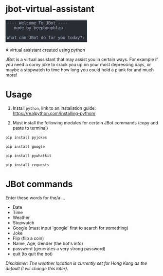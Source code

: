 # jbot-virtual-assistant

![preview picture for the assistant](preview.png)

A virtual assistant created using python

JBot is a virtual assistant that may assist you in certain ways. For example if you need a corny joke to crack you up on your most depressing days, or maybe a stopwatch to time how long you could hold a plank for and much more! 

# Usage

1. Install ```python```, link to an installation guide: https://realpython.com/installing-python/

2. Must install the following modules for certain JBot commands (copy and paste to terminal)

```
pip install pyjokes
```
```
pip install google
```
```
pip install pywhatkit
```
```
pip install requests
```

# JBot commands

Enter these words for the/a ...

- Date
- Time
- Weather
- Stopwatch
- Google (must input 'google' first to search for something)
- Joke 
- Flip (flip a coin)
- Name, Age, Gender (the bot's info)
- password (generates a very strong password)
- quit (to quit the bot)


*Disclaimer: The weather location is currently set for Hong Kong as the default (I wil change this later).*
